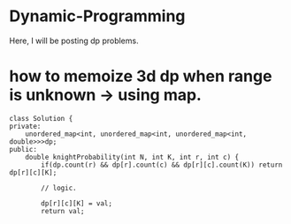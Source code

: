 # Dynamic-Programming
Here, I will be posting dp problems.


# how to memoize 3d dp when range is unknown -> using map.
```
class Solution {
private:
    unordered_map<int, unordered_map<int, unordered_map<int, double>>>dp;
public:
    double knightProbability(int N, int K, int r, int c) {
        if(dp.count(r) && dp[r].count(c) && dp[r][c].count(K)) return dp[r][c][K];
        
        // logic.
        
        dp[r][c][K] = val;
        return val;
